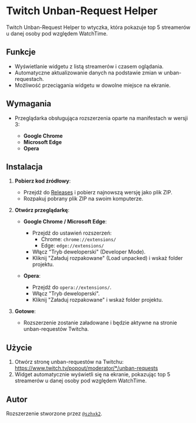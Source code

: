 # Twitch Unban-Request Helper

Twitch Unban-Request Helper to wtyczka, która pokazuje top 5 streamerów u danej osoby pod względem WatchTime.

## Funkcje
- Wyświetlanie widgetu z listą streamerów i czasem oglądania.
- Automatyczne aktualizowanie danych na podstawie zmian w unban-requestach.
- Możliwość przeciągania widgetu w dowolne miejsce na ekranie.

## Wymagania
- Przeglądarka obsługująca rozszerzenia oparte na manifestach w wersji 3:

  - **Google Chrome**
  - **Microsoft Edge**
  - **Opera**

## Instalacja

1. **Pobierz kod źródłowy**:
   - Przejdź do [Releases](https://github.com/blazejszhxk/twitch-unbanrequest-helper/releases/tag/v1.0.0) i pobierz najnowszą wersję jako plik ZIP.
   - Rozpakuj pobrany plik ZIP na swoim komputerze.

2. **Otwórz przeglądarkę**:
   - **Google Chrome / Microsoft Edge**:
     - Przejdź do ustawień rozszerzeń:
       - Chrome: `chrome://extensions/`
       - Edge: `edge://extensions/`
     - Włącz "Tryb deweloperski" (Developer Mode).
     - Kliknij "Załaduj rozpakowane" (Load unpacked) i wskaż folder projektu.

   - **Opera**:
     - Przejdź do `opera://extensions/`.
     - Włącz "Tryb deweloperski".
     - Kliknij "Załaduj rozpakowane" i wskaż folder projektu.

3. **Gotowe**:
   - Rozszerzenie zostanie załadowane i będzie aktywne na stronie unban-requestów Twitcha.

## Użycie
1. Otwórz stronę unban-requestów na Twitchu: https://www.twitch.tv/popout/moderator/*/unban-requests
2. Widget automatycznie wyświetli się na ekranie, pokazując top 5 streamerów u danej osoby pod względem WatchTime.

## Autor
Rozszerzenie stworzone przez [`@szhxk2`](https://x.com/szhxk2).
